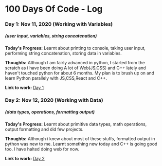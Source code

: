 # 100 Days Of Code - Log

### Day 1: Nov 11, 2020 (Working with Variables)

##### (user input, variables, string concatenation)

**Today's Progress:** Learnt about printing to console, taking user input, performing string concatenation, storing data in variables.

**Thoughts:** Although I am fairly advanced in python, I started from the scratch as i have been doing A lot of Web(JS,CSS) and C++ lately and haven't touched python for about 6 months. My plan is to
brush up on and learn Python parallely with JS,CSS,React and C++.

**Link to work:** [Day 1](https://github.com/sanghaarsha/100-Days-Of-Code/tree/master/Day-1)

### Day 2: Nov 12, 2020 (Working with Data)

##### (data types, operations, formatting output)

**Today's Progress:** Learnt about primitive data types, math operations, output formatting and did few projects.

**Thoughts:** Although i knew about most of these stuffs, formatted output in python was new to me. Learnt something new today and C++ is going good too. I have halted doing web for now.

**Link to work:** [Day 2](https://github.com/sanghaarsha/100-Days-Of-Code/tree/master/Day-2)
